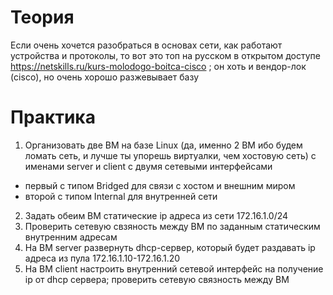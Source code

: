 # Теория
Если очень хочется разобраться в основах сети, как работают устройства и протоколы, то вот это топ на русском в открытом доступе https://netskills.ru/kurs-molodogo-boitca-cisco ; он хоть и вендор-лок (cisco), но очень хорошо разжевывает базу

# Практика
1) Организовать две ВМ на базе Linux (да, именно 2 ВМ ибо будем ломать сеть, и лучше ты упорешь виртуалки, чем хостовую сеть) с именами server и client с двумя сетевыми интерфейсами
- первый с типом Bridged для связи с хостом и внешним миром
- второй с типом Internal для внутренней сети
2) Задать обеим ВМ статические ip адреса из сети 172.16.1.0/24
3) Проверить сетевую свзяность между ВМ по заданным статическим внутренним адресам
4) На ВМ server развернуть dhcp-сервер, который будет раздавать ip адреса из пула 172.16.1.10-172.16.1.20
5) На ВМ client настроить внутренний сетевой интерфейс на получение ip от dhcp сервера; проверить сетевую связность между ВМ
